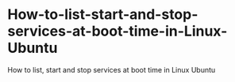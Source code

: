 # How-to-list-start-and-stop-services-at-boot-time-in-Linux-Ubuntu
How to list, start and stop services at boot time in Linux Ubuntu
